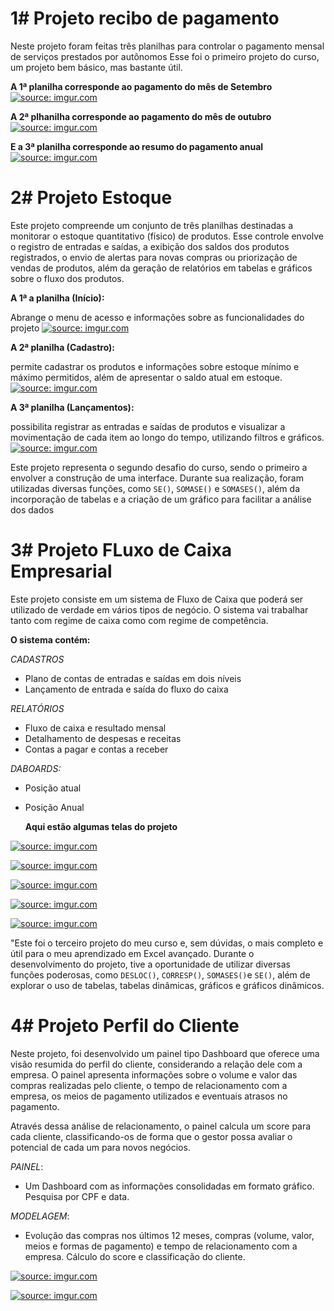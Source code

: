 # 1# Projeto recibo de pagamento
Neste projeto foram feitas três planilhas para controlar o pagamento mensal de serviços prestados por autônomos
Esse foi o primeiro projeto do curso, um projeto bem básico, mas bastante útil.

**A 1ª planilha corresponde ao pagamento do mês de Setembro**
<a href="https://imgur.com/tyPe3Wi"><img src="https://i.imgur.com/tyPe3Wi.png" title="source: imgur.com" /></a>

**A 2ª plhanilha corresponde ao pagamento do  mês de outubro** 
<a href="https://imgur.com/vP0VJTC"><img src="https://i.imgur.com/vP0VJTC.png" title="source: imgur.com" /></a>

**E a 3ª planilha corresponde ao resumo do pagamento anual**
<a href="https://imgur.com/y7WLgUx"><img src="https://i.imgur.com/y7WLgUx.png" title="source: imgur.com" /></a>

# 2# Projeto Estoque
Este projeto compreende um conjunto de três planilhas destinadas a monitorar o estoque quantitativo (físico) de produtos. Esse controle envolve o registro de entradas e saídas, a exibição dos saldos dos produtos registrados, o envio de alertas para novas compras ou priorização de vendas de produtos, além da geração de relatórios em tabelas e gráficos sobre o fluxo dos produtos.

**A 1ª a planilha (Início):**
 
 Abrange o menu de acesso e informações sobre as funcionalidades do projeto
 <a href="https://imgur.com/YmDuNTi"><img src="https://i.imgur.com/YmDuNTi.png" title="source: imgur.com" /></a>

 **A 2ª planilha (Cadastro):**
 
 permite cadastrar os produtos e informações sobre estoque mínimo e máximo permitidos, além de apresentar o saldo atual em estoque. 
 <a href="https://imgur.com/idC5EAY"><img src="https://i.imgur.com/idC5EAY.png" title="source: imgur.com" /></a>

 **A 3ª planilha (Lançamentos):**

 possibilita registrar as entradas e saídas de produtos e visualizar a movimentação de cada item ao longo do tempo, utilizando filtros e gráficos.
 <a href="https://imgur.com/1nqzUkR"><img src="https://i.imgur.com/1nqzUkR.png" title="source: imgur.com" /></a>


Este projeto representa o segundo desafio do curso, sendo o primeiro a envolver a construção de uma interface. Durante sua realização, foram utilizadas diversas funções, como `SE()`, `SOMASE()` e `SOMASES()`, além da incorporação de tabelas e a criação de um gráfico para facilitar a análise dos dados

# 3# Projeto FLuxo de Caixa Empresarial
Este projeto consiste em um sistema de Fluxo de Caixa que poderá ser utilizado de verdade em vários tipos de
negócio. O sistema vai trabalhar tanto com regime de caixa como com regime de competência.

**O sistema contém:**

*CADASTROS*
- Plano de contas de entradas e saídas em dois níveis
- Lançamento de entrada e saída do fluxo do caixa

*RELATÓRIOS* 
- Fluxo de caixa e resultado mensal
- Detalhamento de despesas e receitas
- Contas a pagar e contas a receber

*DABOARDS:*
- Posição atual
- Posição Anual

  **Aqui estão algumas telas do projeto**

<a href="https://imgur.com/SM4El1o"><img src="https://i.imgur.com/SM4El1o.png" title="source: imgur.com" /></a>

<a href="https://imgur.com/k7eJVxU"><img src="https://i.imgur.com/k7eJVxU.png" title="source: imgur.com" /></a>

<a href="https://imgur.com/injRcSz"><img src="https://i.imgur.com/injRcSz.png" title="source: imgur.com" /></a>

<a href="https://imgur.com/RTWZ1Hh"><img src="https://i.imgur.com/RTWZ1Hh.png" title="source: imgur.com" /></a>

<a href="https://imgur.com/FrneHN1"><img src="https://i.imgur.com/FrneHN1.png" title="source: imgur.com" /></a>

"Este foi o terceiro projeto do meu curso e, sem dúvidas, o mais completo e útil para o meu aprendizado em Excel avançado. Durante o desenvolvimento do projeto, tive a oportunidade de utilizar diversas funções poderosas, como `DESLOC()`, `CORRESP()`, `SOMASES()`e `SE()`, além de explorar o uso de tabelas, tabelas dinâmicas, gráficos e gráficos dinâmicos.

# 4# Projeto Perfil do Cliente

Neste projeto, foi desenvolvido um painel tipo Dashboard que oferece uma visão resumida do perfil do cliente, considerando a relação dele com a empresa. O painel apresenta informações sobre o volume e valor das compras realizadas pelo cliente, o tempo de relacionamento com a empresa, os meios de pagamento utilizados e eventuais atrasos no pagamento.

Através dessa análise de relacionamento, o painel calcula um score para cada cliente, classificando-os de forma que o gestor possa avaliar o potencial de cada um para novos negócios.

*PAINEL*:

 - Um Dashboard com as informações consolidadas em formato gráfico.
Pesquisa por CPF e data.

*MODELAGEM*:

- Evolução das compras nos últimos 12 meses, compras (volume, valor, meios e formas de pagamento) e tempo de relacionamento com a empresa.
Cálculo do score e classificação do cliente.


<a href="https://imgur.com/ju5InDt"><img src="https://i.imgur.com/ju5InDt.png" title="source: imgur.com" /></a>

<a href="https://imgur.com/DxI8tos"><img src="https://i.imgur.com/DxI8tos.png" title="source: imgur.com" /></a>
 
